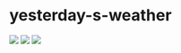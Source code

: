 # yesterday-s-weather


<img src="https://img.shields.io/badge/Spring Boot-6DB33F?style=flat-square&logo=SpringBoot&logoColor=white"/>  <img src="https://img.shields.io/badge/Hibernate-59666C?style=flat-square&logo=Hibernate&logoColor=white"/>  <img src="https://img.shields.io/badge/Amazon EC2-FF9900?style=flat-square&logo=AmazonEC2&logoColor=white"/>
